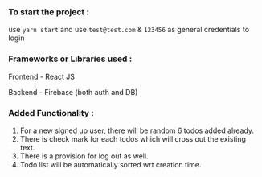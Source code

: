 ### To start the project : 
  
  use `yarn start` and use `test@test.com` & `123456` as general credentials to login
  
### Frameworks or Libraries used : 

Frontend - React JS

Backend - Firebase (both auth and DB)

### Added Functionality :

1. For a new signed up user, there will be random 6 todos added already.
2. There is check mark for each todos which will cross out the existing text.
3. There is a provision for log out as well.
4. Todo list will be automatically sorted wrt creation time.

